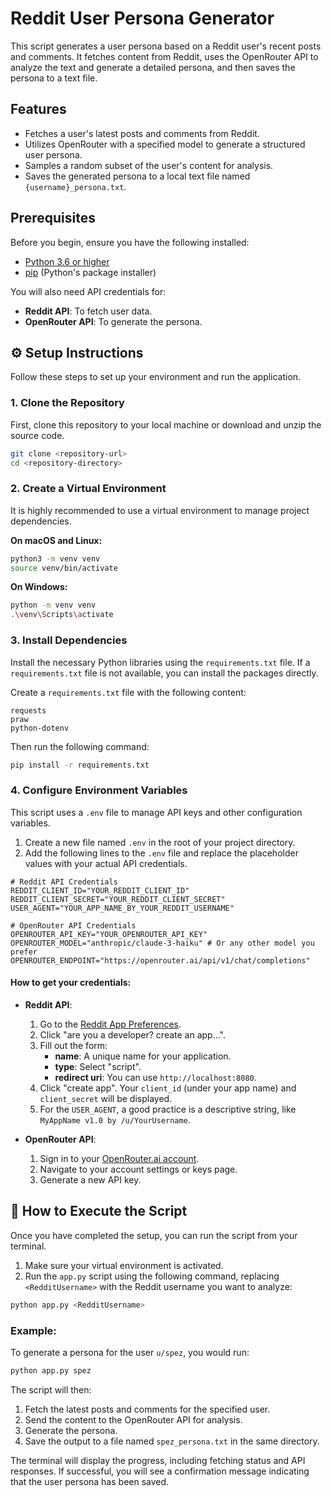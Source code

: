 # Reddit User Persona Generator

This script generates a user persona based on a Reddit user's recent posts and comments. It fetches content from Reddit, uses the OpenRouter API to analyze the text and generate a detailed persona, and then saves the persona to a text file.

## Features

  - Fetches a user's latest posts and comments from Reddit.
  - Utilizes OpenRouter with a specified model to generate a structured user persona.
  - Samples a random subset of the user's content for analysis.
  - Saves the generated persona to a local text file named `{username}_persona.txt`.

## Prerequisites

Before you begin, ensure you have the following installed:

  - [Python 3.6 or higher](https://www.python.org/downloads/)
  - [pip](https://pip.pypa.io/en/stable/installation/) (Python's package installer)

You will also need API credentials for:

  - **Reddit API**: To fetch user data.
  - **OpenRouter API**: To generate the persona.

## ⚙️ Setup Instructions

Follow these steps to set up your environment and run the application.

### 1\. Clone the Repository

First, clone this repository to your local machine or download and unzip the source code.

```bash
git clone <repository-url>
cd <repository-directory>
```

### 2\. Create a Virtual Environment

It is highly recommended to use a virtual environment to manage project dependencies.

**On macOS and Linux:**

```bash
python3 -m venv venv
source venv/bin/activate
```

**On Windows:**

```bash
python -m venv venv
.\venv\Scripts\activate
```

### 3\. Install Dependencies

Install the necessary Python libraries using the `requirements.txt` file. If a `requirements.txt` file is not available, you can install the packages directly.

Create a `requirements.txt` file with the following content:

```
requests
praw
python-dotenv
```

Then run the following command:

```bash
pip install -r requirements.txt
```

### 4\. Configure Environment Variables

This script uses a `.env` file to manage API keys and other configuration variables.

1.  Create a new file named `.env` in the root of your project directory.
2.  Add the following lines to the `.env` file and replace the placeholder values with your actual API credentials.

<!-- end list -->

```env
# Reddit API Credentials
REDDIT_CLIENT_ID="YOUR_REDDIT_CLIENT_ID"
REDDIT_CLIENT_SECRET="YOUR_REDDIT_CLIENT_SECRET"
USER_AGENT="YOUR_APP_NAME_BY_YOUR_REDDIT_USERNAME"

# OpenRouter API Credentials
OPENROUTER_API_KEY="YOUR_OPENROUTER_API_KEY"
OPENROUTER_MODEL="anthropic/claude-3-haiku" # Or any other model you prefer
OPENROUTER_ENDPOINT="https://openrouter.ai/api/v1/chat/completions"
```

#### How to get your credentials:

  * **Reddit API**:

    1.  Go to the [Reddit App Preferences](https://www.reddit.com/prefs/apps).
    2.  Click "are you a developer? create an app...".
    3.  Fill out the form:
          * **name**: A unique name for your application.
          * **type**: Select "script".
          * **redirect uri**: You can use `http://localhost:8080`.
    4.  Click "create app". Your `client_id` (under your app name) and `client_secret` will be displayed.
    5.  For the `USER_AGENT`, a good practice is a descriptive string, like `MyAppName v1.0 by /u/YourUsername`.

  * **OpenRouter API**:

    1.  Sign in to your [OpenRouter.ai account](https://openrouter.ai/).
    2.  Navigate to your account settings or keys page.
    3.  Generate a new API key.

## 🚀 How to Execute the Script

Once you have completed the setup, you can run the script from your terminal.

1.  Make sure your virtual environment is activated.
2.  Run the `app.py` script using the following command, replacing `<RedditUsername>` with the Reddit username you want to analyze:

<!-- end list -->

```bash
python app.py <RedditUsername>
```

### Example:

To generate a persona for the user `u/spez`, you would run:

```bash
python app.py spez
```

The script will then:

1.  Fetch the latest posts and comments for the specified user.
2.  Send the content to the OpenRouter API for analysis.
3.  Generate the persona.
4.  Save the output to a file named `spez_persona.txt` in the same directory.

The terminal will display the progress, including fetching status and API responses. If successful, you will see a confirmation message indicating that the user persona has been saved.